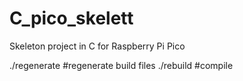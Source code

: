 # C_pico_skelett
Skeleton project in C for Raspberry Pi Pico

./regenerate	#regenerate build files
./rebuild		#compile
